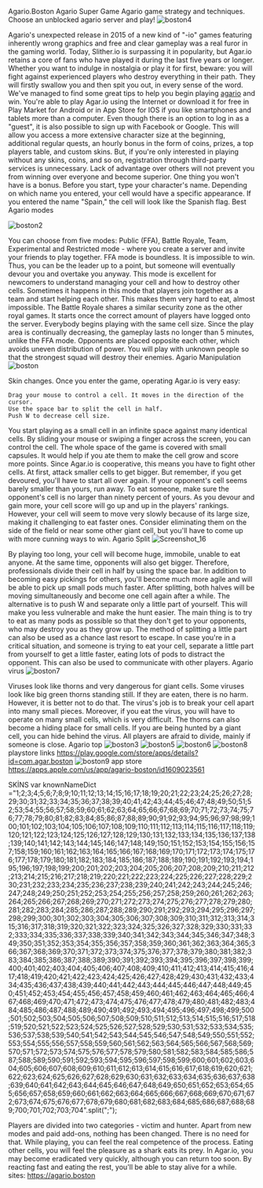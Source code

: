 
Agario.Boston Agario Super Game
Agario game strategy and techniques. Choose an unblocked agario server and play!
![boston4](https://user-images.githubusercontent.com/101291504/157548459-dded12f3-82f1-4172-87a6-fdfa2338b2f2.png)


Agario's unexpected release in 2015 of a new kind of "-io" games featuring inherently wrong graphics and free and clear gameplay was a real furor in the gaming world. Today, Slither.io is surpassing it in popularity, but Agar.io retains a core of fans who have played it during the last five years or longer. Whether you want to indulge in nostalgia or play it for first, beware: you will fight against experienced players who destroy everything in their path. They will firstly swallow you and then spit you out, in every sense of the word. We've managed to find some great tips to help you begin playing <a href="https://agario.boston" title="agario">agario</a> and win. You're able to play Agar.io using the Internet or download it for free in Play Market for Android or in App Store for IOS if you like smartphones and tablets more than a computer. Even though there is an option to log in as a "guest", it is also possible to sign up with Facebook or Google. This will allow you access a more extensive character size at the beginning, additional regular quests, an hourly bonus in the form of coins, prizes, a top players table, and custom skins. But, if you're only interested in playing without any skins, coins, and so on, registration through third-party services is unnecessary. Lack of advantage over others will not prevent you from winning over everyone and become superior. One thing you won't have is a bonus. Before you start, type your character's name. Depending on which name you entered, your cell would have a specific appearance. If you entered the name "Spain," the cell will look like the Spanish flag.
Best Agario modes

![boston2](https://user-images.githubusercontent.com/101291504/157548568-fc9f0c02-081e-4c8a-859e-f2fc8519d0eb.png)

You can choose from five modes: Public (FFA), Battle Royale, Team, Experimental and Restricted mode - where you create a server and invite your friends to play together. FFA mode is boundless. It is impossible to win. Thus, you can be the leader up to a point, but someone will eventually devour you and overtake you anyway. This mode is excellent for newcomers to understand managing your cell and how to destroy other cells. Sometimes it happens in this mode that players join together as a team and start helping each other. This makes them very hard to eat, almost impossible. The Battle Royale shares a similar security zone as the other royal games. It starts once the correct amount of players have logged onto the server. Everybody begins playing with the same cell size. Since the play area is continually decreasing, the gameplay lasts no longer than 5 minutes, unlike the FFA mode. Opponents are placed opposite each other, which avoids uneven distribution of power. You will play with unknown people so that the strongest squad will destroy their enemies.
Agario Manipulation
![boston](https://user-images.githubusercontent.com/101291504/157548239-51dd3c53-9b2e-4732-b976-4d9d21d941d8.png)

Skin changes. Once you enter the game, operating Agar.io is very easy:

    Drag your mouse to control a cell. It moves in the direction of the cursor.
    Use the space bar to split the cell in half.
    Push W to decrease cell size.

You start playing as a small cell in an infinite space against many identical cells. By sliding your mouse or swiping a finger across the screen, you can control the cell. The whole space of the game is covered with small capsules. It would help if you ate them to make the cell grow and score more points. Since Agar.io is cooperative, this means you have to fight other cells. At first, attack smaller cells to get bigger. But remember, if you get devoured, you'll have to start all over again. If your opponent's cell seems barely smaller than yours, run away. To eat someone, make sure the opponent's cell is no larger than ninety percent of yours. As you devour and gain more, your cell score will go up and up in the players' rankings. However, your cell will seem to move very slowly because of its large size, making it challenging to eat faster ones. Consider eliminating them on the side of the field or near some other giant cell, but you'll have to come up with more cunning ways to win.
Agario Split
![Screenshot_16](https://user-images.githubusercontent.com/101291504/157548908-80e0935f-a9da-4f8e-bfda-492d4a09f45b.png)

By playing too long, your cell will become huge, immobile, unable to eat anyone. At the same time, opponents will also get bigger. Therefore, professionals divide their cell in half by using the space bar. In addition to becoming easy pickings for others, you'll become much more agile and will be able to pick up small pods much faster. After splitting, both halves will be moving simultaneously and become one cell again after a while. The alternative is to push W and separate only a little part of yourself. This will make you less vulnerable and make the hunt easier. The main thing is to try to eat as many pods as possible so that they don't get to your opponents, who may destroy you as they grow up. The method of splitting a little part can also be used as a chance last resort to escape. In case you're in a critical situation, and someone is trying to eat your cell, separate a little part from yourself to get a little faster, eating lots of pods to distract the opponent. This can also be used to communicate with other players.
Agario virus
![boston7](https://user-images.githubusercontent.com/101291504/157549819-1e8498d0-aabf-4206-afbe-8843efa21260.png)

Viruses look like thorns and very dangerous for giant cells. Some viruses look like big green thorns standing still. If they are eaten, there is no harm. However, it is better not to do that. The virus's job is to break your cell apart into many small pieces. Moreover, if you eat the virus, you will have to operate on many small cells, which is very difficult. The thorns can also become a hiding place for small cells. If you are being hunted by a giant cell, you can hide behind the virus. All players are afraid to divide, mainly if someone is close.
Agario top
![boston3](https://user-images.githubusercontent.com/101291504/157548946-8096bc1a-0414-4637-9c24-8c48ce41fdec.png)
![boston5](https://user-images.githubusercontent.com/101291504/157549742-f1488e12-6e1a-49ac-84cd-9ace101139ce.png)
![boston6](https://user-images.githubusercontent.com/101291504/157549766-c3626082-b0e9-49c8-9742-153aa114647e.png)
![boston8](https://user-images.githubusercontent.com/101291504/157549780-8b768aee-9c5c-458a-9222-b47845a42d14.png)
playstore links https://play.google.com/store/apps/details?id=com.agar.boston
![boston9](https://user-images.githubusercontent.com/101291504/157549794-dbec0c36-1931-4ac5-85d9-b31a8250a6ce.png)
app store https://apps.apple.com/us/app/agario-boston/id1609023561


SKİNS
var knownNameDict   ="1;2;3;4;5;6;7;8;9;10;11;12;13;14;15;16;17;18;19;20;21;22;23;24;25;26;27;28;29;30;31;32;33;34;35;36;37;38;39;40;41;42;43;44;45;46;47;48;49;50;51;52;53;54;55;56;57;58;59;60;61;62;63;64;65;66;67;68;69;70;71;72;73;74;75;76;77;78;79;80;81;82;83;84;85;86;87;88;89;90;91;92;93;94;95;96;97;98;99;100;101;102;103;104;105;106;107;108;109;110;111;112;113;114;115;116;117;118;119;120;121;122;123;124;125;126;127;128;129;130;131;132;133;134;135;136;137;138;139;140;141;142;143;144;145;146;147;148;149;150;151;152;153;154;155;156;157;158;159;160;161;162;163;164;165;166;167;168;169;170;171;172;173;174;175;176;177;178;179;180;181;182;183;184;185;186;187;188;189;190;191;192;193;194;195;196;197;198;199;200;201;202;203;204;205;206;207;208;209;210;211;212;213;214;215;216;217;218;219;220;221;222;223;224;225;226;227;228;229;230;231;232;233;234;235;236;237;238;239;240;241;242;243;244;245;246;247;248;249;250;251;252;253;254;255;256;257;258;259;260;261;262;263;264;265;266;267;268;269;270;271;272;273;274;275;276;277;278;279;280;281;282;283;284;285;286;287;288;289;290;291;292;293;294;295;296;297;298;299;300;301;302;303;304;305;306;307;308;309;310;311;312;313;314;315;316;317;318;319;320;321;322;323;324;325;326;327;328;329;330;331;332;333;334;335;336;337;338;339;340;341;342;343;344;345;346;347;348;349;350;351;352;353;354;355;356;357;358;359;360;361;362;363;364;365;366;367;368;369;370;371;372;373;374;375;376;377;378;379;380;381;382;383;384;385;386;387;388;389;390;391;392;393;394;395;396;397;398;399;400;401;402;403;404;405;406;407;408;409;410;411;412;413;414;415;416;417;418;419;420;421;422;423;424;425;426;427;428;429;430;431;432;433;434;435;436;437;438;439;440;441;442;443;444;445;446;447;448;449;450;451;452;453;454;455;456;457;458;459;460;461;462;463;464;465;466;467;468;469;470;471;472;473;474;475;476;477;478;479;480;481;482;483;484;485;486;487;488;489;490;491;492;493;494;495;496;497;498;499;500;501;502;503;504;505;506;507;508;509;510;511;512;513;514;515;516;517;518;519;520;521;522;523;524;525;526;527;528;529;530;531;532;533;534;535;536;537;538;539;540;541;542;543;544;545;546;547;548;549;550;551;552;553;554;555;556;557;558;559;560;561;562;563;564;565;566;567;568;569;570;571;572;573;574;575;576;577;578;579;580;581;582;583;584;585;586;587;588;589;590;591;592;593;594;595;596;597;598;599;600;601;602;603;604;605;606;607;608;609;610;611;612;613;614;615;616;617;618;619;620;621;622;623;624;625;626;627;628;629;630;631;632;633;634;635;636;637;638;639;640;641;642;643;644;645;646;647;648;649;650;651;652;653;654;655;656;657;658;659;660;661;662;663;664;665;666;667;668;669;670;671;672;673;674;675;676;677;678;679;680;681;682;683;684;685;686;687;688;689;700;701;702;703;704".split(";");


Players are divided into two categories - victim and hunter. Apart from new modes and paid add-ons, nothing has been changed. There is no need for that. While playing, you can feel the real competence of the process. Eating other cells, you will feel the pleasure as a shark eats its prey. In Agar.io, you may become eradicated very quickly, although you can return too soon. By reacting fast and eating the rest, you'll be able to stay alive for a while. sites: https://agario.boston
